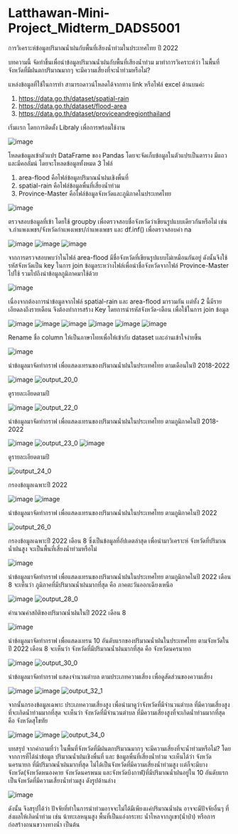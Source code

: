 # Latthawan-Mini-Project_Midterm_DADS5001
การวิเคราะห์ข้อมูลปริมาณน้ำฝนกับพื้นที่เสียงน้ำท่วมในประเทศไทย ปี 2022

บทความนี้ จัดทำขึ้นเพื่อนำข้อมูลปริมาณน้ำฝนกับพื้นที่เสียงน้ำท่วม มาทำการวิเคราะห์ว่า ในพื้นที่จังหวัดที่มีฝนตกปริมาณมากๆ จะมีความเสี่ยงที่จะน้ำท่วมหรือไม่?

แหล่งข้อมูลที่ใช้ในการทำ สามารถดาวน์โหลดได้จากทาง link หรือไฟล์ excel ด้านบนค่ะ
  1. https://data.go.th/dataset/spatial-rain 
  2. https://data.go.th/dataset/flood-area 
  3. https://data.go.th/dataset/proviceandregionthailand 

เริ่มเเรก โดยการติดตั้ง Libraly เพื่อการพร้อมใช้งาน

![image](https://user-images.githubusercontent.com/105144684/195758208-130d490c-3534-49a0-a8d9-9b746f495d28.png)

โหลดข้อมูลเข้าตัวแปร DataFrame ของ Pandas โดยจะจัดเก็บข้อมูลในตัวแปรเป็นตาราง มีแถวและมีคอลัมน์ โดยจะโหลดข้อมูลทั้งหมด 3 ไฟล์ 
1. area-flood  คือไฟล์ข้อมูลปริมาณน้ำฝนเชิงพื่นที่
2. spatial-rain คือไฟล์ข้อมูลพื่นที่เสี่ยงน้ำท่วม
3. Province-Master คือไฟล์ข้อมูลจังหวัดและภูมิภาคในประเทศไทย

![image](https://user-images.githubusercontent.com/105144684/195758093-9499bcf1-1a75-4383-a1f5-49c1822f7588.png)

ตรวจสอบข้อมูลที่เข้า โดยใช้ groupby เพื่อตรวจสอบชื่อจังหวัดว่าเขียนรูปแบบเดียวกันหรือไม่ เช่น จ.กำแพงเพชร/จังหวัดกำแพงเพชร/กำแพงเพชร และ df.inf() เพื่อตรวจสอบค่า na

![image](https://user-images.githubusercontent.com/105144684/195757808-0a5c79c2-1aa0-46c5-8bca-d8d855c3dd4b.png)
![image](https://user-images.githubusercontent.com/105144684/195757840-b41afdea-b54a-4561-9307-a9ee14b13419.png)
![image](https://user-images.githubusercontent.com/105144684/195757869-91a4ebbf-cb81-4fde-b551-b909e3123a69.png)

จากการตรวจสอบพบว่าในไฟล์ area-flood มีชื่อจังหวัดที่เขียนรูปแบบไม่เหมือนกันอยู่ ดังนั้นจึงใช้รหัสจังหวัดเป็น key ในการ join ข้อมูลระหว่างไฟล์เพื่อนำชื่อจังหวัดจากไฟล์ Province-Master ไปใช้ รวมไปถึงนำข้อมูลภูมิภาคมาใช้ด้วย

![image](https://user-images.githubusercontent.com/105144684/195764282-4d38452f-d0d7-48d6-a635-23b32770cd88.png)

เนื่องจากต้องการนำข้อมูลจากไฟล์ spatial-rain และ area-flood มารวมกัน เเต่ทั้ง 2 นี้มีรายเอียดลงถึงรายเดือน จึงต้องทำการสร้าง Key โดยการนำรหัสจังหวัด-เดือน เพื่อใช้ในการ join ข้อมูล

![image](https://user-images.githubusercontent.com/105144684/195760020-f11c73ab-4042-449b-8fea-5a88d829b8d7.png)
![image](https://user-images.githubusercontent.com/105144684/195760096-4ff04d90-5c33-46a0-b26b-7a5416ca1f67.png)
![image](https://user-images.githubusercontent.com/105144684/195760146-c606b7f8-b0e5-4ad7-be89-da6c83fedfba.png)
![image](https://user-images.githubusercontent.com/105144684/195762008-edfcc91a-9ca7-444f-90c3-9e2f56d6e8ae.png)
![image](https://user-images.githubusercontent.com/105144684/195762055-d6ed0b51-902d-4503-a0cb-18e33d50f883.png)
![image](https://user-images.githubusercontent.com/105144684/195762170-277992d1-3ce9-47c6-9aa2-8f2c61a54143.png)

Rename ชื่อ column ให้เป็นภาษาไทยเพื่อให้เข้ากับ dataset เเละอ่านเข้าใจง่ายขึ้น 

![image](https://user-images.githubusercontent.com/105144684/195762223-a55caa13-b01d-4630-a6c8-706d094e3087.png)

นำข้อมูลมาจัดทำกราฟ เพื่อแสดงเทรนของปริมาณน้ำฝนในประเทศไทย ตามเดือนในปี 2018-2022

![image](https://user-images.githubusercontent.com/105144684/195765066-295991d6-7c94-4c7a-befd-e547febac213.png)
![output_20_0](https://user-images.githubusercontent.com/105144684/195765174-92066c39-9619-4ce5-98bb-3db1e8d4ed1d.png)

ดูรายละเอียดตามปี

![image](https://user-images.githubusercontent.com/105144684/195766464-4a3edbab-4f53-40f1-b9c9-874fe2e05a7a.png)
![output_22_0](https://user-images.githubusercontent.com/105144684/195766429-8780cc92-cbf6-4e24-bdb6-f5d8a7041dd2.png)

นำข้อมูลมาจัดทำกราฟ เพื่อแสดงเทรนของปริมาณน้ำฝนในประเทศไทย ตามภูมิภาคในปี 2018-2022

![image](https://user-images.githubusercontent.com/105144684/195766533-748d9747-8dc1-40da-9b4c-e7a1d0e42a21.png)
![output_23_0](https://user-images.githubusercontent.com/105144684/195766562-650a5d7c-2b4f-4ef4-b40a-44bdcdf04990.png)
![image](https://user-images.githubusercontent.com/105144684/195766590-16ac41c4-45b9-4ce5-bce8-9842abf39546.png)

ดูรายละเอียดตามปี

![output_24_0](https://user-images.githubusercontent.com/105144684/195766612-8476971e-7188-4257-9a6b-c40be0799a0f.png)

กรองข้อมูลเฉพาะปี 2022 

![image](https://user-images.githubusercontent.com/105144684/195768421-a39ad1f2-a17e-4f9e-aae6-9c5227e3079f.png)
![image](https://user-images.githubusercontent.com/105144684/195768498-3e25de02-96d6-478f-9f1a-e5151f7eb452.png)

นำข้อมูลมาจัดทำกราฟ เพื่อแสดงเทรนของปริมาณน้ำฝนในประเทศไทย ตามภูมิภาคในปี 2022

![output_26_0](https://user-images.githubusercontent.com/105144684/195768520-c98da16a-621b-48bd-952b-d31ebb31c920.png)

กรองข้อมูลเฉพาะปี 2022 เดือน 8 ซึ่งเป็นข้อมูลที่อัปเดตล่าสุด เพื่อนำมาวิเคราะห์ จังหวัดที่ปริมาณน้ำฝนสูง จะเป็นพื้นที่เสี่ยงน้ำท่วมหรือไม่

![image](https://user-images.githubusercontent.com/105144684/195769149-06199e10-ff75-4f74-aea5-c08c8fd2dd24.png)

นำข้อมูลมาจัดทำกราฟ เพื่อแสดงเทรนของปริมาณน้ำฝนในประเทศไทย ตามภูมิภาคในปี 2022 เดือน 8
จะเห็นว่า ภูมิภาคที่มีปริมาณน้ำฝนมากที่สุด คือ ภาคตะวันออกเฉียงเหนือ

![image](https://user-images.githubusercontent.com/105144684/195770309-c7285bdd-e114-4fc4-be59-dd873a3c90d0.png)
![output_28_0](https://user-images.githubusercontent.com/105144684/195770323-98105531-a1c9-4a2f-ba1e-556bd7a9ae9e.png)

คำนวณค่าสถิติของปริมาณน้ำฝนในปี 2022 เดือน 8 

![image](https://user-images.githubusercontent.com/105144684/195770464-c12fb39c-c12b-4bb3-98e1-a882084a3ed4.png)

นำข้อมูลมาจัดทำกราฟ เพื่อแสดงเทรน 10 อันดับแรกของปริมาณน้ำฝนในประเทศไทย ตามจังหวัดในปี 2022 เดือน 8
จะเห็นว่า จังหวัดที่มีปริมาณน้ำฝนมากที่สุด คือ จังหวัดนครนายก 

![image](https://user-images.githubusercontent.com/105144684/195771383-9dd9b695-7569-4c03-8222-5d2a91ea551d.png)
![output_30_0](https://user-images.githubusercontent.com/105144684/195771711-fecd7bba-bc02-4338-afd7-4aa2301990ea.png)

นำข้อมูลมาจัดทำกราฟ แสดงจำนวนตำบล ตามประเภทความเสี่ยง เพื่อดูสัดส่วนของความเสี่ยง

![image](https://user-images.githubusercontent.com/105144684/195772798-444e27a5-fbc3-48cb-9d89-96d4b7b8fc92.png)
![image](https://user-images.githubusercontent.com/105144684/195773461-bef799aa-e0af-4af6-9c45-a22bc4c9ee75.png)
![output_32_1](https://user-images.githubusercontent.com/105144684/195773480-4ab3cab8-44c9-49fe-915c-8dda6cbdae4a.png)

จากนั้นกรองข้อมูลเฉพาะ ประเภทความเสี่ยงสูง  เพื่อนำมาดูว่าจังหวัดที่มีจำนวนตำบล ที่มีความเสี่ยงสูงที่จะเกิดน้ำท่วมมากที่สุด
จะเห็นว่า จังหวัดที่มีจำนวนตำบล ที่มีความเสี่ยงสูงที่จะเกิดน้ำท่วมมากที่สุด คือ จังหวัดสุโขทัย 

![image](https://user-images.githubusercontent.com/105144684/195773584-ddeba6b7-b59a-4b54-a230-d923237f96cc.png)
![image](https://user-images.githubusercontent.com/105144684/195773894-6dbe615e-d1f6-4ea3-91b7-4e4019ab228a.png)
![output_34_0](https://user-images.githubusercontent.com/105144684/195773917-d4e68570-afe7-4e40-afc1-bce4b00be1a5.png)

บทสรุป จากคำถามที่ว่า ในพื้นที่จังหวัดที่มีฝนตกปริมาณมากๆ จะมีความเสี่ยงที่จะน้ำท่วมหรือไม่?
โดยจากการที่ได้นำข้อมูล ปริมาณน้ำฝนเชิงพื่นที่ และ ข้อมูลพื่นที่เสี่ยงน้ำท่วม จะเห็นได้ว่า จังหวัดนครนายก ที่มีปริมาณน้ำฝนมากที่สุด ไม่ได้เป็นจังหวัดที่มีความเสี่ยงน้ำท่วมสูง เเต่ก็จะมีบางจังหวัด(จังหวัดหนองคาย จังหวัดนครพนม และจังหวัดบึงกาฬ)ที่มีปริมาณน้ำฝนอยู่ใน 10 อันดับแรก เป็นจังหวัดที่มีความเสี่ยงน้ำท่วมสูง ดังรูปด้านล่าง

![image](https://user-images.githubusercontent.com/105144684/195792519-12470625-30eb-4e99-a3d9-d80d9ace4e4f.png)

ดังนั้น จึงสรุปได้ว่า ปัจจัยที่ทำในการนำท่วมอาจจะไม่ได้มีเพียงเเค่ปริมาณน้ำฝน อาจจะมีปัจจัยอื่นๆ ที่ส่งผลให้เกิดน้ำท่วม เช่น  น้าทะเลหนุนสูง พื้นที่เป็นแอ่งกระทะ  น้ำไหลจากภูเขา(น้ำป่า) หรือการก่อสร้างถนนขวางทางน้ำ เป็นต้น





